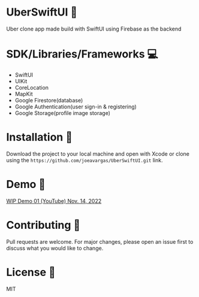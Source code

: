 # UberSwiftUI 🚙
Uber clone app made build with SwiftUI using Firebase as the backend

# SDK/Libraries/Frameworks 💻
- SwiftUI
- UIKit
- CoreLocation
- MapKit
- Google Firestore(database)
- Google Authentication(user sign-in & registering)
- Google Storage(profile image storage)

# Installation 📲
Download the project to your local machine and open with Xcode or clone using the `https://github.com/joeavargas/UberSwiftUI.git` link.

# Demo 🎥
[WIP Demo 01 (YouTube) Nov. 14, 2022](https://youtu.be/iimcEiXSoDk)

# Contributing 🤝
Pull requests are welcome. For major changes, please open an issue first to discuss what you would like to change.

# License 📝
MIT
